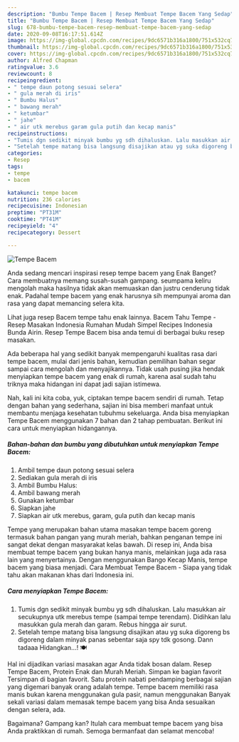 ```yaml
---
description: "Bumbu Tempe Bacem | Resep Membuat Tempe Bacem Yang Sedap"
title: "Bumbu Tempe Bacem | Resep Membuat Tempe Bacem Yang Sedap"
slug: 678-bumbu-tempe-bacem-resep-membuat-tempe-bacem-yang-sedap
date: 2020-09-08T16:17:51.614Z
image: https://img-global.cpcdn.com/recipes/9dc6571b316a1800/751x532cq70/tempe-bacem-foto-resep-utama.jpg
thumbnail: https://img-global.cpcdn.com/recipes/9dc6571b316a1800/751x532cq70/tempe-bacem-foto-resep-utama.jpg
cover: https://img-global.cpcdn.com/recipes/9dc6571b316a1800/751x532cq70/tempe-bacem-foto-resep-utama.jpg
author: Alfred Chapman
ratingvalue: 3.6
reviewcount: 8
recipeingredient:
- " tempe daun potong sesuai selera"
- " gula merah di iris"
- " Bumbu Halus"
- " bawang merah"
- " ketumbar"
- " jahe"
- " air utk merebus garam gula putih dan kecap manis"
recipeinstructions:
- "Tumis dgn sedikit minyak bumbu yg sdh dihaluskan. Lalu masukkan air secukupnya utk merebus tempe (sampai tempe terendam). Didihkan lalu masukkan gula merah dan garam. Rebus hingga air surut."
- "Setelah tempe matang bisa langsung disajikan atau yg suka digoreng bs digoreng dalam minyak panas sebentar saja spy tdk gosong. Dann tadaaa Hidangkan...! 🍽"
categories:
- Resep
tags:
- tempe
- bacem

katakunci: tempe bacem 
nutrition: 236 calories
recipecuisine: Indonesian
preptime: "PT31M"
cooktime: "PT41M"
recipeyield: "4"
recipecategory: Dessert

---
```



![Tempe Bacem](https://img-global.cpcdn.com/recipes/9dc6571b316a1800/751x532cq70/tempe-bacem-foto-resep-utama.jpg)

Anda sedang mencari inspirasi resep tempe bacem yang Enak Banget? Cara membuatnya memang susah-susah gampang. seumpama keliru mengolah maka hasilnya tidak akan memuaskan dan justru cenderung tidak enak. Padahal tempe bacem yang enak harusnya sih mempunyai aroma dan rasa yang dapat memancing selera kita.

Lihat juga resep Bacem tempe tahu enak lainnya. Bacem Tahu Tempe - Resep Masakan Indonesia Rumahan Mudah Simpel Recipes Indonesia Bunda Airin. Resep Tempe Bacem bisa anda temui di berbagai buku resep masakan.

Ada beberapa hal yang sedikit banyak mempengaruhi kualitas rasa dari tempe bacem, mulai dari jenis bahan, kemudian pemilihan bahan segar sampai cara mengolah dan menyajikannya. Tidak usah pusing jika hendak menyiapkan tempe bacem yang enak di rumah, karena asal sudah tahu triknya maka hidangan ini dapat jadi sajian istimewa.


Nah, kali ini kita coba, yuk, ciptakan tempe bacem sendiri di rumah. Tetap dengan bahan yang sederhana, sajian ini bisa memberi manfaat untuk membantu menjaga kesehatan tubuhmu sekeluarga. Anda bisa menyiapkan Tempe Bacem menggunakan 7 bahan dan 2 tahap pembuatan. Berikut ini cara untuk menyiapkan hidangannya.

<!--inarticleads1-->

##### Bahan-bahan dan bumbu yang dibutuhkan untuk menyiapkan Tempe Bacem:

1. Ambil  tempe daun potong sesuai selera
1. Sediakan  gula merah di iris
1. Ambil  Bumbu Halus:
1. Ambil  bawang merah
1. Gunakan  ketumbar
1. Siapkan  jahe
1. Siapkan  air utk merebus, garam, gula putih dan kecap manis


Tempe yang merupakan bahan utama masakan tempe bacem goreng termasuk bahan pangan yang murah meriah, bahkan penganan tempe ini sangat dekat dengan masyarakat kelas bawah. Di resep ini, Anda bisa membuat tempe bacem yang bukan hanya manis, melainkan juga ada rasa lain yang menyertainya. Dengan menggunakan Bango Kecap Manis, tempe bacem yang biasa menjadi. Cara Membuat Tempe Bacem - Siapa yang tidak tahu akan makanan khas dari Indonesia ini. 

<!--inarticleads2-->

##### Cara menyiapkan Tempe Bacem:

1. Tumis dgn sedikit minyak bumbu yg sdh dihaluskan. Lalu masukkan air secukupnya utk merebus tempe (sampai tempe terendam). Didihkan lalu masukkan gula merah dan garam. Rebus hingga air surut.
1. Setelah tempe matang bisa langsung disajikan atau yg suka digoreng bs digoreng dalam minyak panas sebentar saja spy tdk gosong. Dann tadaaa Hidangkan...! 🍽


Hal ini dijadikan variasi masakan agar Anda tidak bosan dalam. Resep Tempe Bacem, Protein Enak dan Murah Meriah. Simpan ke bagian favorit Tersimpan di bagian favorit. Satu protein nabati pendamping berbagai sajian yang digemari banyak orang adalah tempe. Tempe bacem memiliki rasa manis bukan karena menggunakan gula pasir, namun menggunakan Banyak sekali variasi dalam memasak tempe bacem yang bisa Anda sesuaikan dengan selera, ada. 

Bagaimana? Gampang kan? Itulah cara membuat tempe bacem yang bisa Anda praktikkan di rumah. Semoga bermanfaat dan selamat mencoba!
